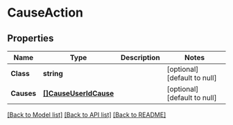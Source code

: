 # CauseAction

## Properties
Name | Type | Description | Notes
------------ | ------------- | ------------- | -------------
**Class** | **string** |  | [optional] [default to null]
**Causes** | [**[]CauseUserIdCause**](CauseUserIdCause.md) |  | [optional] [default to null]

[[Back to Model list]](../README.md#documentation-for-models) [[Back to API list]](../README.md#documentation-for-api-endpoints) [[Back to README]](../README.md)


